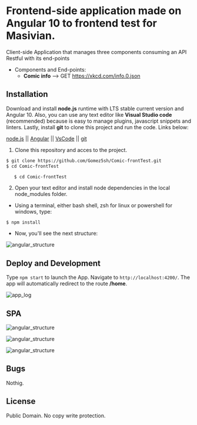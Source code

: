 # Frontend-side application made on Angular 10 to frontend test for Masivian.

Client-side Application that manages three components consuming an API Restful with its end-points

- Components and End-points:
  - **Comic info** --> GET https://xkcd.com/info.0.json

## Installation

Download and install **node.js** runtime with LTS stable current version and Angular 10.
Also, you can use any text editor like **Visual Studio code** (recommended) because is easy to manage plugins, javascript snippets and linters. Lastly, install **git** to clone this project and run the code. Links below:

[node.js] || [Angular] || [VsCode] || [git]

1. Clone this repository and acces to the project.

```sh
$ git clone https://github.com/Gomez5sh/Comic-frontTest.git
$ cd Comic-frontTest
```

```$ gh repo clone Gomez5sh/Comic-frontTest
   $ cd Comic-frontTest
```

2. Open your text editor and install node dependencies in the local node_modules folder.

- Using a terminal, either bash shell, zsh for linux or powershell for windows, type:

```sh
$ npm install
```

- Now, you'll see the next structure:

![angular_structure](https://i.imgur.com/OLrNwHk.png)

## Deploy and Development

Type `npm start` to launch the App. Navigate to `http://localhost:4200/`. The app will automatically redirect to the route **/home**.

![app_log](https://i.imgur.com/aSwqerj.png)

## SPA

![angular_structure](https://i.imgur.com/HzLBkQ7.png)

![angular_structure](https://i.imgur.com/JMyMEIw.png)

![angular_structure](https://i.imgur.com/78LyKUw.png)

## Bugs

Nothig.

## License

Public Domain. No copy write protection.

[//]: # "These are reference links used in the body of this note"
[node.js]: https://nodejs.org/en/
[angular]: https://angular.io/guide/setup-local
[vscode]: https://code.visualstudio.com/
[git]: https://git-scm.com/
